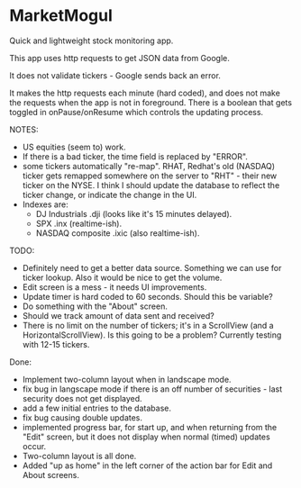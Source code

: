 # MarketMogul
Quick and lightweight stock monitoring app.

This app uses http requests to get JSON data from Google.

It does not validate tickers - Google sends back an error.

It makes the http requests each minute (hard coded), and does not make the requests when 
the app is not in foreground.  There is a boolean that gets toggled in onPause/onResume which controls the updating process.

NOTES:
* US equities (seem to) work.  
* If there is a bad ticker, the time field is replaced by "ERROR". 
* some tickers automatically "re-map".  RHAT, Redhat's old (NASDAQ) ticker gets remapped somewhere 
on the server to "RHT" - their new ticker on the NYSE.  I think I should update the database to 
reflect the ticker change, or indicate the change in the UI.
* Indexes are:
  * DJ Industrials .dji (looks like it's 15 minutes delayed).
  * SPX .inx (realtime-ish).
  * NASDAQ composite .ixic  (also realtime-ish).

TODO: 
* Definitely need to get a better data source.  Something we can use for ticker lookup.  Also it would be nice to get the volume.  
* Edit screen is a mess - it needs UI improvements.
* Update timer is hard coded to 60 seconds.  Should this be variable?
* Do something with the "About" screen. 
* Should we track amount of data sent and received?
* There is no limit on the number of tickers; it's in a ScrollView (and a HorizontalScrollView). Is this going to be a problem?  Currently testing with 12-15 tickers.

Done:
* Implement two-column layout when in landscape mode.
* fix bug in langscape mode if there is an off number of securities - last security does not get displayed.
* add a few initial entries to the database.
* fix bug causing double updates.
* implemented progress bar, for start up, and when returning from the "Edit" screen, but it does not display when normal (timed) updates occur.
* Two-column layout is all done. 
* Added "up as home" in the left corner of the action bar for Edit and About screens.
